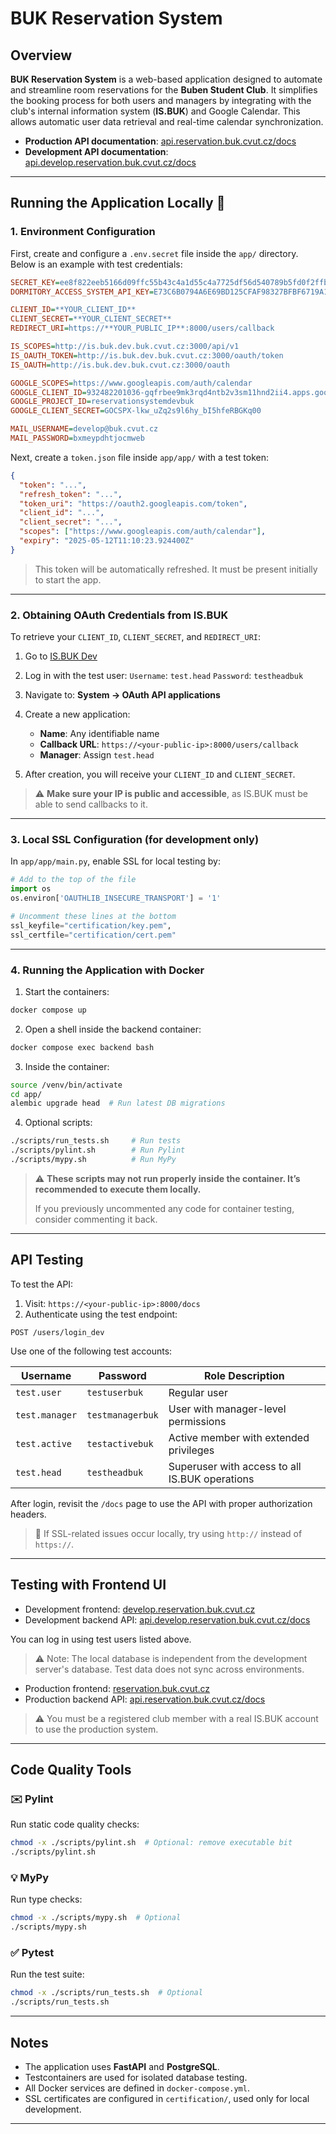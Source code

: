 # BUK Reservation System

## Overview

**BUK Reservation System** is a web-based application designed to automate and streamline room reservations for the **Buben Student Club**. It simplifies the booking process for both users and managers by integrating with the club's internal information system (**IS.BUK**) and Google Calendar. This allows automatic user data retrieval and real-time calendar synchronization.

* **Production API documentation**: [api.reservation.buk.cvut.cz/docs](https://api.reservation.buk.cvut.cz/docs)
* **Development API documentation**: [api.develop.reservation.buk.cvut.cz/docs](https://api.develop.reservation.buk.cvut.cz/docs)

---

## Running the Application Locally 🛫

### 1. Environment Configuration

First, create and configure a `.env.secret` file inside the `app/` directory. Below is an example with test credentials:

```ini
SECRET_KEY=ee8f822eeb5166d09ffc55b43c4a1d55c4a7725df56d540789b5fd0f2ffbdb07
DORMITORY_ACCESS_SYSTEM_API_KEY=E73C6B0794A6E69BD125CFAF98327BFBF6719A1E9BD87F2A4D1ACB41F9E45F30

CLIENT_ID=**YOUR_CLIENT_ID**
CLIENT_SECRET=**YOUR_CLIENT_SECRET**
REDIRECT_URI=https://**YOUR_PUBLIC_IP**:8000/users/callback

IS_SCOPES=http://is.buk.dev.buk.cvut.cz:3000/api/v1
IS_OAUTH_TOKEN=http://is.buk.dev.buk.cvut.cz:3000/oauth/token
IS_OAUTH=http://is.buk.dev.buk.cvut.cz:3000/oauth

GOOGLE_SCOPES=https://www.googleapis.com/auth/calendar
GOOGLE_CLIENT_ID=932482201036-gqfrbee9mk3rqd4ntb2v3sm11hnd2ii4.apps.googleusercontent.com
GOOGLE_PROJECT_ID=reservationsystemdevbuk
GOOGLE_CLIENT_SECRET=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

MAIL_USERNAME=develop@buk.cvut.cz
MAIL_PASSWORD=bxmeypdhtjocmweb
```

Next, create a `token.json` file inside `app/app/` with a test token:

```json
{
  "token": "...",
  "refresh_token": "...",
  "token_uri": "https://oauth2.googleapis.com/token",
  "client_id": "...",
  "client_secret": "...",
  "scopes": ["https://www.googleapis.com/auth/calendar"],
  "expiry": "2025-05-12T11:10:23.924400Z"
}
```

> This token will be automatically refreshed. It must be present initially to start the app.

---

### 2. Obtaining OAuth Credentials from IS.BUK

To retrieve your `CLIENT_ID`, `CLIENT_SECRET`, and `REDIRECT_URI`:

1. Go to [IS.BUK Dev](http://is.buk.dev.buk.cvut.cz:3000)
2. Log in with the test user:
   `Username`: `test.head`
   `Password`: `testheadbuk`
3. Navigate to: **System → OAuth API applications**
4. Create a new application:

   * **Name**: Any identifiable name
   * **Callback URL**: `https://<your-public-ip>:8000/users/callback`
   * **Manager**: Assign `test.head`
5. After creation, you will receive your `CLIENT_ID` and `CLIENT_SECRET`.

> ⚠️ **Make sure your IP is public and accessible**, as IS.BUK must be able to send callbacks to it.

---

### 3. Local SSL Configuration (for development only)

In `app/app/main.py`, enable SSL for local testing by:

```python
# Add to the top of the file
import os
os.environ['OAUTHLIB_INSECURE_TRANSPORT'] = '1'

# Uncomment these lines at the bottom 
ssl_keyfile="certification/key.pem",
ssl_certfile="certification/cert.pem"
```

---

### 4. Running the Application with Docker

1. Start the containers:

```bash
docker compose up
```

2. Open a shell inside the backend container:

```bash
docker compose exec backend bash
```

3. Inside the container:

```bash
source /venv/bin/activate
cd app/
alembic upgrade head  # Run latest DB migrations
```

4. Optional scripts:

```bash
./scripts/run_tests.sh     # Run tests
./scripts/pylint.sh        # Run Pylint
./scripts/mypy.sh          # Run MyPy
```

> ⚠️ **These scripts may not run properly inside the container. It’s recommended to execute them locally.**
> 
> If you previously uncommented any code for container testing, consider commenting it back.

---

## API Testing

To test the API:

1. Visit: `https://<your-public-ip>:8000/docs`
2. Authenticate using the test endpoint:

```http
POST /users/login_dev
```

Use one of the following test accounts:

| Username       | Password         | Role Description                               |
| -------------- | ---------------- | ---------------------------------------------- |
| `test.user`    | `testuserbuk`    | Regular user                                   |
| `test.manager` | `testmanagerbuk` | User with manager-level permissions            |
| `test.active`  | `testactivebuk`  | Active member with extended privileges         |
| `test.head`    | `testheadbuk`    | Superuser with access to all IS.BUK operations |

After login, revisit the `/docs` page to use the API with proper authorization headers.

> 🚨 If SSL-related issues occur locally, try using `http://` instead of `https://`.

---

## Testing with Frontend UI

* Development frontend: [develop.reservation.buk.cvut.cz](https://develop.reservation.buk.cvut.cz)
* Development backend API: [api.develop.reservation.buk.cvut.cz/docs](https://api.develop.reservation.buk.cvut.cz/docs)

You can log in using test users listed above.

> ⚠️ Note: The local database is independent from the development server's database. Test data does not sync across environments.

* Production frontend: [reservation.buk.cvut.cz](https://reservation.buk.cvut.cz)
* Production backend API: [api.reservation.buk.cvut.cz/docs](https://api.reservation.buk.cvut.cz/docs)

> ⚠️ You must be a registered club member with a real IS.BUK account to use the production system.

---

## Code Quality Tools

### ✉️ Pylint

Run static code quality checks:

```bash
chmod -x ./scripts/pylint.sh  # Optional: remove executable bit
./scripts/pylint.sh
```

### 💡 MyPy

Run type checks:

```bash
chmod -x ./scripts/mypy.sh  # Optional
./scripts/mypy.sh
```

### ✅ Pytest

Run the test suite:

```bash
chmod -x ./scripts/run_tests.sh  # Optional
./scripts/run_tests.sh
```

---

## Notes

* The application uses **FastAPI** and **PostgreSQL**.
* Testcontainers are used for isolated database testing.
* All Docker services are defined in `docker-compose.yml`.
* SSL certificates are configured in `certification/`, used only for local development.

---

